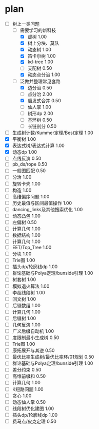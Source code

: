 # plan

- [ ] 树上一类问题
  - [ ] 需要学习的新科技
    - [x] 虚树 1.00
    - [x] 树上分块、莫队
    - [x] 动态树 1.00
    - [x] 笛卡尔树 1.00
    - [x] kd-tree 1.00
    - [ ] 支配树 0.50
    - [x] 动态点分治 1.00 
  - [ ] 泛做并整理常见套路
    - [x] 边分治 0.50
    - [ ] 点分治 2.00
    - [x] 启发式合并 0.50
    - [ ] 仙人掌 1.00
    - [ ] 树形dp 2.00
    - [ ] 基环树 0.50
    - [ ] 长链剖分 0.50
- [ ] 生成树计数/Kummer定理/Best定理 1.00
- [x] 平衡树 1.00
- [x] 表达式树/表达式计算 1.00
- [x] 动态dp 1.00
- [ ] 点线反演 0.50
- [ ] pb_ds/rope  0.50
- [ ] 一般图匹配 0.50
- [ ] 分治 1.00
- [ ] 旋转卡壳 1.00
- [ ] 构造 1.00
- [ ] 高维偏序问题 1.00
- [ ] 历史最值与区间最值操作 1.00
- [ ] dancing_links及其他搜索优化 1.00
- [ ] 动态凸包 1.00
- [ ] 左偏树 0.50
- [ ] 计算几何 1.00
- [ ] 数据结构 1.00
- [ ] 计算几何 1.00
- [ ] EET/Top_Tree 1.00
- [ ] 分块 1.00
- [ ] Trie图 1.00
- [ ] 插头dp/轮廓线dp 1.00
- [ ] 群论基础与Polya定理/bunside引理 1.00
- [ ] 树套树 1.00
- [ ] 模拟退火算法 1.00
- [ ] 李超线段树 1.00
- [ ] 回文树 1.00
- [ ] 后缀数组 1.00
- [ ] 计算几何 1.00
- [ ] 后缀树 1.00
- [ ] 几何反演 1.00
- [ ] 广义后缀自动机 1.00
- [ ] 度限制最小生成树 0.50
- [ ] Trie图 1.00
- [ ] 康拓展开与其逆 0.50
- [ ] 最优比率生成树/最优比率环/01规划 0.50
- [ ] 群论基础与Polya定理/bunside引理 1.00
- [ ] 差分约束 0.50
- [ ] 高维前缀和 0.50
- [ ] 计算几何 1.00
- [ ] K短路问题 1.00
- [ ] 贪心 1.00
- [ ] 动态仙人掌 0.50
- [ ] 线段树优化建图 1.00
- [ ] 插头dp/轮廓线dp 1.00
- [ ] 费马点/皮克定理 0.50